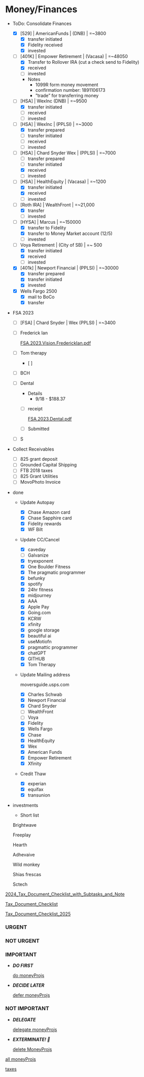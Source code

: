 # Money/Finances

- ToDo: Consolidate Finances
    - [x]  [529] | AmericanFunds | (DNB) | =~3800
        - [x]  transfer initiated
        - [x]  Fidelity received
        - [x]  invested
    - [ ]  [401K] | Empower Retirement | (Vacasa) | =~48050
        - [x]  Transfer to Rollover IRA (cut a check send to Fidelity)
        - [x]  received
        - [ ]  invested
        - Notes
            - 1099R form money movement
            - confirmation number: 1891106173
            - ”trade” for transferring money
    - [ ]  [HSA] | WexInc (DNB) | =~9500
        - [x]  transfer initiated
        - [ ]  received
        - [ ]  invested
    - [ ]  [HSA] | WexInc | (PPLSI) | =~3000
        - [x]  transfer prepared
        - [ ]  transfer initiated
        - [ ]  received
        - [ ]  invested
    - [ ]  [HSA] | Chard Snyder Wex | (PPLSI) | =~7000
        - [ ]  transfer prepared
        - [ ]  transfer initiated
        - [x]  received
        - [ ]  invested
    - [ ]  [HSA] | HealthEquity | (Vacasa) | =~1200
        - [x]  transfer initiated
        - [x]  received
        - [ ]  invested
    - [ ]  [Roth IRA] | WealthFront | =~21,000
        - [x]  transfer
        - [ ]  invested
    - [ ]  [HYSA] | Marcus | =~150000
        - [x]  transfer to Fidelity
        - [x]  transfer to Money Market account (12/5)
        - [ ]  invested
    - [ ]  Voya Retirement | (City of SB) | =~ 500
        - [x]  transfer initiated
        - [x]  received
        - [ ]  invested
    - [x]  [401k] | Newport Financial | (PPLSI) | =~30000
        - [x]  transfer prepared
        - [x]  transfer initiated
        - [x]  invested
    - [x]  Wells Fargo 2500
        - [x]  mail to BoCo
        - [x]  transfer
- FSA 2023
    - [ ]  [FSA] | Chard Snyder | Wex (PPLSI) | =~3400
    - [ ]  Frederick Ian
        
        [FSA.2023.Vision.FrederickIan.pdf](Money%20Finances%20c63c6dd8f8024c8ab121c072019609d0/FSA.2023.Vision.FrederickIan.pdf)
        
    - [ ]  Tom therapy
        - [ ]  
    - [ ]  BCH
    - [ ]  Dental
        - Details
            - 9/18 - $188.37
        - [ ]  receipt
            
            [FSA.2023.Dental.pdf](Money%20Finances%20c63c6dd8f8024c8ab121c072019609d0/FSA.2023.Dental.pdf)
            
        - [ ]  Submitted
    - [ ]  S
    
- Collect Receivables
    - [ ]  825 grant deposit
    - [ ]  Grounded Capital Shipping
    - [ ]  FTB 2018 taxes
    - [ ]  825 Grant Utilities
    - [ ]  MovoPhoto Invoice
- done
    - Update Autopay
        - [x]  Chase Amazon card
        - [x]  Chase Sapphire card
        - [x]  Fidelity rewards
        - [x]  WF Bilt
    - Update CC/Cancel
        - [x]  caveday
        - [ ]  Galvanize
        - [x]  tryexponent
        - [x]  One Boulder Fitness
        - [x]  The pragmatic programmer
        - [x]  befunky
        - [x]  spotify
        - [x]  24hr fitness
        - [x]  midjourney
        - [x]  AAA
        - [x]  Apple Pay
        - [x]  Going.com
        - [x]  KCRW
        - [x]  xfinity
        - [x]  google storage
        - [x]  beautiful ai
        - [x]  useMotiofn
        - [x]  pragmattic programmer
        - [x]  chatGPT
        - [x]  GITHUB
        - [x]  Tom Therapy
    - Update Mailing address
        
        moversguide.usps.com
        
        - [x]  Charles Schwab
        - [x]  Newport Financial
        - [x]  Chard Snyder
        - [ ]  WealthFront
        - [ ]  Voya
        - [x]  Fidelity
        - [x]  Wells Fargo
        - [x]  Chase
        - [x]  HealthEquity
        - [x]  Wex
        - [x]  American Funds
        - [x]  Empower Retirement
        - [x]  Xfinity
    - Credit Thaw
        - [x]  experian
        - [x]  equifax
        - [x]  transunion
- investments
    - Short list
    
    Brightwave
    
    Freeplay
    
    Hearth
    
    Adhevaive
    
    Wild monkey
    
    Shias frescas 
    
    Sctech
    

[2024_Tax_Document_Checklist_with_Subtasks_and_Note](Money%20Finances%20c63c6dd8f8024c8ab121c072019609d0/2024_Tax_Document_Checklist_with_Subtasks_and_Note%201cc6509554a780b49194fa7b492aad2d.md)

[Tax_Document_Checklist](Money%20Finances%20c63c6dd8f8024c8ab121c072019609d0/Tax_Document_Checklist%201cc6509554a7806bb80ff144291ad74d.md)

[Tax_Document_Checklist_2025](Money%20Finances%20c63c6dd8f8024c8ab121c072019609d0/Tax_Document_Checklist_2025%201cc6509554a7805b8520e1c799c375a7.md)

[](Money%20Finances%20c63c6dd8f8024c8ab121c072019609d0/Untitled%201cc6509554a7803f9016df2328d58ee8.md)

### URGENT

### NOT URGENT

### IMPORTANT

- ***DO FIRST***
    
    [do moneyProjs](Money%20Finances%20c63c6dd8f8024c8ab121c072019609d0/do%20moneyProjs%201966509554a78117a9f7d9b5068eaa59.csv)
    

- ***DECIDE LATER***
    
    [defer moneyProjs](Money%20Finances%20c63c6dd8f8024c8ab121c072019609d0/defer%20moneyProjs%201966509554a78189a5ace0a5c81c3597.csv)
    

### NOT IMPORTANT

- ***DELEGATE***
    
    [delegate moneyProjs](Money%20Finances%20c63c6dd8f8024c8ab121c072019609d0/delegate%20moneyProjs%201966509554a7815e8383ec0e753fc0ff.csv)
    

- ***EXTERMINATE! 🤖***
    
    [delete MoneyProjs](Money%20Finances%20c63c6dd8f8024c8ab121c072019609d0/delete%20MoneyProjs%201966509554a781b3a31ed16699ecb7b7.csv)
    

[all moneyProjs](Money%20Finances%20c63c6dd8f8024c8ab121c072019609d0/all%20moneyProjs%201966509554a780b385cfd379043f9d36.csv)

[taxes](Money%20Finances%20c63c6dd8f8024c8ab121c072019609d0/taxes%201cb6509554a7804cb7c1cc9321d4cc9a.md)